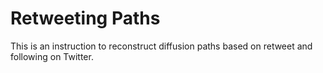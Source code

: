 # Retweeting Paths
This is an instruction to reconstruct diffusion paths based on retweet and following on Twitter.
